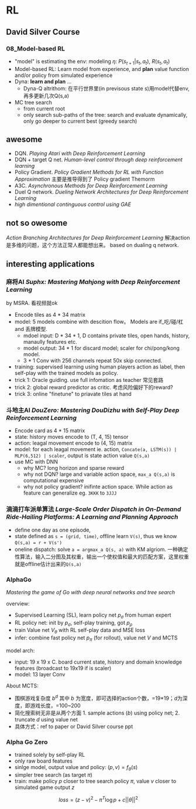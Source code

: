 # RL

## David Silver Course

### 08_Model-based RL

- "model" is estimating the env: modeling $\eta$: $P(s_{t+1}|s_t,a_t)$, $R(s_t, a_t)$
- Model-based RL: Learn model from experience, and **plan** value function and/or policy from simulated experience
- Dyna: **learn and plan** ... 
    + Dyna-Q altrithom: 在平行世界里(in previsous state s)用model代替env,再多更新几次Q(s,a)
- MC tree search
    + from current root
    + only search sub-paths of the tree: search and evaluate dynamically, only go deeper to current best (greedy search)


## awesome

- DQN. *Playing Atari with Deep Reinforcement Learning*    
- DQN + target Q net. *Human-level control through deep reinforcement learning*      
- Policy Gradient. *Policy Gradient Methods for RL with Function Approximation* 主要是推导得到了 Policy gradient Themorm    
- A3C. *Asynchronous Methods for Deep Reinforcement Learning*   
- Duel Q network. *Dueling Network Architectures for Deep Reinforcement Learning*    
- *high dimentional continguous control using GAE*

## not so owesome

*Action Branching Architectures for Deep Reinforcement Learning* 解决action是多维的问题，这个方法正常人都能想出来。 based on dualing q network. 

## interesting applications

### 麻将AI *Suphx: Mastering Mahjong with Deep Reinforcement Learning*   

by MSRA. 看视频就ok

- Encode tiles as 4 * 34 matrix
- model: 5 models combine with descition flow。 Models are if_吃/碰/杠 and 丢牌模型.
    + mdoel input: D * 34 * 1, D contains private tiles, open hands, history, manaully features etc.
    + model output: 34 * 1 for discard model; scaler for chi/pong/kong model.
    + 3 * 1 Conv with 256 channels repeat 50x skip connected.
- training: supervised learning using human players action as label, then self-play with the trained models as policy.
- trick 1: Oracle guiding. use full infomation as teacher 常见套路
- trick 2: global reward predictor as critic. 考虑风险偏好下的reward?
- trick 3: online "finetune" to priavate tiles at hand


### 斗地主AI *DouZero: Mastering DouDizhu with Self-Play Deep Reinforcement Learning*  

- Encode card as 4 * 15 matrix
- state: history moves encode to (T, 4, 15) tensor
- action: leagal movement encode to (4, 15) matrix
- model: for each leagal movement ie. action, `Concate(a, LSTM(s)) | MLP(6,512) | scaler`, output is state action value `Q(s,a)`
- use MC with DNN
    + why MC? long horizon and sparse reward
    + why not DQN? large and variable action space, `max_a Q(s,a)` is computational expensive
    + why not policy gradient? inifinte action space. While action as feature can generalize eg. `3KKK` to `3JJJ`


### 滴滴打车派单算法 *Large-Scale Order Dispatch in On-Demand Ride-Hailing Platforms: A Learning and Planning Approach*

- define one day as one episode, 
- state defined as `s = (grid, time)`,  offline learn `V(s)`, thus we know `Q(s,a) = r + V(s')`
- oneline dispatch: solve `a = argmax_a Q(s, a)` with KM algriom. 一种确定性算法，输入二分图及其权重，输出一个使权值和最大的匹配方案，这里权重就是offline估计出来的`Q(s,a)`


### AlphaGo

*Mastering the game of Go with deep neural networks and tree search*

overview:
- Supervised Learning (SL), learn policy net $p_\sigma$ from human expert
- RL policy net: init by $p_\sigma$, self-play training, got $p_\rho$
- train Value net $V_\theta$ with RL self-play data and MSE loss
- infer: combine fast policy net $p_\pi$ (for rollout), value net $V$ and MCTS

model arch: 
- input: 19 x 19 x C. board current state, history and domain knowledge features (broadcast to 19x19 if is scaler)
- model: 13 layer Conv

About MCTS: 
- 围棋游戏复杂度 $b^d$ 其中 $b$ 为宽度，即可选择的action个数，=19*19；$d$为深度，即游戏长度，=100~200
- 简化搜索树无非是从两个方面 1. sample actions ($b$) using policy net; 2. truncate $d$ using value net
- 具体方式：ref to paper or David Silver course ppt

### Alpha Go Zero

- trained solely by self-play RL
- only raw board features
- sinlge model, output value and policy:  $(p, v) = f_\theta(s)$
- simpler tree search (as target $\pi$)
- train: make policy $p$ closer to tree search policy $\pi$, value $v$ closer to simulated game output $z$

$$
loss = (z - v)^2 - \pi^T \log p + c||\theta||^2
$$
